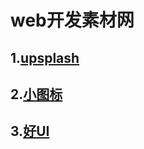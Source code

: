 # web开发素材网

## 1.[upsplash](https://unsplash.com/search/) 

## 2.[小图标](http://fontawesome.io/icons/) 

## 3.[好UI](http://semantic-ui.com/)